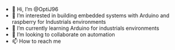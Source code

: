 - 👋 Hi, I’m @OptiJ96
- 👀 I’m interested in building embedded systems with Arduino and raspberry for Industrials environments
- 🌱 I’m currently learning Arduino for industrials environments
- 💞️ I’m looking to collaborate on automation
- 📫 How to reach me 

<!---
OptiJ96/OptiJ96 is a ✨ special ✨ repository because its `README.md` (this file) appears on your GitHub profile.
You can click the Preview link to take a look at your changes.
--->
